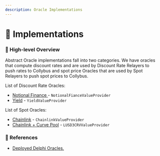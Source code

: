 ```yaml
---
description: Oracle Implementations
---
```


# 🧱 Implementations

### 🔎 High-level Overview

Abstract Oracle implementations fall into two categories. We have oracles that compute discount rates and are used by Discount Rate Relayers to push rates to Collybus and spot price Oracles that are used by Spot Relayers to push spot prices to Collybus.

List of Discount Rate Oracles:

* [Notional Finance ](notional-finance.md)- `NotionalFianceValueProvider`
* [Yield](yield.md) - `YieldValueProvider`

List of Spot Oracles:

* [Chainlink](chainlink.md) - `ChainlinkValueProvider`
* [Chainlink + Curve Pool](chainlink-+-curve-pool.md) - `LUSD3CRVValueProvider`

### 📘 References

* [Deployed Delphi Oracles.](https://github.com/fiatdao/changelog/tree/0693456e1938288734b79a24e9ac3be4a0ef6661/deployment)
